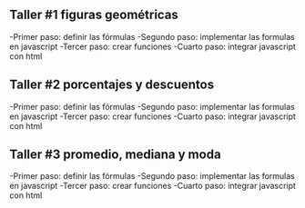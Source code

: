 ## Taller #1 figuras geométricas

-Primer paso: definir las fórmulas
-Segundo paso: implementar las formulas en javascript
-Tercer paso: crear funciones
-Cuarto paso: integrar javascript con html

## Taller #2 porcentajes y descuentos

-Primer paso: definir las fórmulas
-Segundo paso: implementar las formulas en javascript
-Tercer paso: crear funciones
-Cuarto paso: integrar javascript con html

## Taller #3 promedio, mediana y moda

-Primer paso: definir las fórmulas
-Segundo paso: implementar las formulas en javascript
-Tercer paso: crear funciones
-Cuarto paso: integrar javascript con html